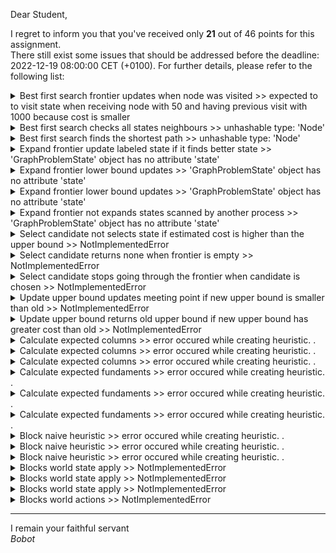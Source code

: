 Dear Student,

I regret to inform you that you've received only **21** out of 46 points for this assignment.\
There still exist some issues that should be addressed before the deadline: 2022-12-19 08:00:00 CET (+0100). For further details, please refer to the following list:

<details><summary>Best first search frontier updates when node was visited &gt;&gt; expected to to visit state when receiving node with 50 and having previous visit with 1000 because cost is smaller</summary></details>
<details><summary>Best first search checks all states neighbours &gt;&gt; unhashable type: &#x27;Node&#x27;</summary></details>
<details><summary>Best first search finds the shortest path &gt;&gt; unhashable type: &#x27;Node&#x27;</summary></details>
<details><summary>Expand frontier update labeled state if it finds better state &gt;&gt; &#x27;GraphProblemState&#x27; object has no attribute &#x27;state&#x27;</summary></details>
<details><summary>Expand frontier lower bound updates &gt;&gt; &#x27;GraphProblemState&#x27; object has no attribute &#x27;state&#x27;</summary></details>
<details><summary>Expand frontier lower bound updates &gt;&gt; &#x27;GraphProblemState&#x27; object has no attribute &#x27;state&#x27;</summary></details>
<details><summary>Expand frontier not expands states scanned by another process &gt;&gt; &#x27;GraphProblemState&#x27; object has no attribute &#x27;state&#x27;</summary></details>
<details><summary>Select candidate not selects state if estimated cost is higher than the upper bound &gt;&gt; NotImplementedError</summary></details>
<details><summary>Select candidate returns none when frontier is empty &gt;&gt; NotImplementedError</summary></details>
<details><summary>Select candidate stops going through the frontier when candidate is chosen &gt;&gt; NotImplementedError</summary></details>
<details><summary>Update upper bound updates meeting point if new upper bound is smaller than old &gt;&gt; NotImplementedError</summary></details>
<details><summary>Update upper bound returns old upper bound if new upper bound has greater cost than old &gt;&gt; NotImplementedError</summary></details>
<details><summary>Calculate expected columns &gt;&gt; error occured while creating heuristic. .</summary></details>
<details><summary>Calculate expected columns &gt;&gt; error occured while creating heuristic. .</summary></details>
<details><summary>Calculate expected columns &gt;&gt; error occured while creating heuristic. .</summary></details>
<details><summary>Calculate expected fundaments &gt;&gt; error occured while creating heuristic. .</summary></details>
<details><summary>Calculate expected fundaments &gt;&gt; error occured while creating heuristic. .</summary></details>
<details><summary>Calculate expected fundaments &gt;&gt; error occured while creating heuristic. .</summary></details>
<details><summary>Block naive heuristic &gt;&gt; error occured while creating heuristic. .</summary></details>
<details><summary>Block naive heuristic &gt;&gt; error occured while creating heuristic. .</summary></details>
<details><summary>Block naive heuristic &gt;&gt; error occured while creating heuristic. .</summary></details>
<details><summary>Blocks world state apply &gt;&gt; NotImplementedError</summary></details>
<details><summary>Blocks world state apply &gt;&gt; NotImplementedError</summary></details>
<details><summary>Blocks world state apply &gt;&gt; NotImplementedError</summary></details>
<details><summary>Blocks world actions &gt;&gt; NotImplementedError</summary></details>

-----------
I remain your faithful servant\
_Bobot_